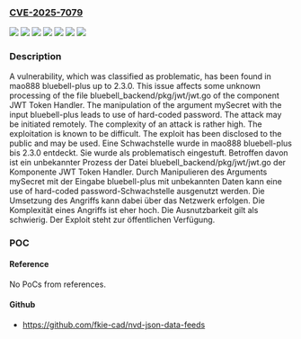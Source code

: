 ### [CVE-2025-7079](https://cve.mitre.org/cgi-bin/cvename.cgi?name=CVE-2025-7079)
![](https://img.shields.io/static/v1?label=Product&message=bluebell-plus&color=blue)
![](https://img.shields.io/static/v1?label=Version&message=2.0%20&color=brightgreen)
![](https://img.shields.io/static/v1?label=Version&message=2.1%20&color=brightgreen)
![](https://img.shields.io/static/v1?label=Version&message=2.2%20&color=brightgreen)
![](https://img.shields.io/static/v1?label=Version&message=2.3.0%20&color=brightgreen)
![](https://img.shields.io/static/v1?label=Vulnerability&message=Credentials%20Management&color=brightgreen)
![](https://img.shields.io/static/v1?label=Vulnerability&message=Use%20of%20Hard-coded%20Password&color=brightgreen)

### Description

A vulnerability, which was classified as problematic, has been found in mao888 bluebell-plus up to 2.3.0. This issue affects some unknown processing of the file bluebell_backend/pkg/jwt/jwt.go of the component JWT Token Handler. The manipulation of the argument mySecret with the input bluebell-plus leads to use of hard-coded password. The attack may be initiated remotely. The complexity of an attack is rather high. The exploitation is known to be difficult. The exploit has been disclosed to the public and may be used.
Eine Schwachstelle wurde in mao888 bluebell-plus bis 2.3.0 entdeckt. Sie wurde als problematisch eingestuft. Betroffen davon ist ein unbekannter Prozess der Datei bluebell_backend/pkg/jwt/jwt.go der Komponente JWT Token Handler. Durch Manipulieren des Arguments mySecret mit der Eingabe bluebell-plus mit unbekannten Daten kann eine use of hard-coded password-Schwachstelle ausgenutzt werden. Die Umsetzung des Angriffs kann dabei über das Netzwerk erfolgen. Die Komplexität eines Angriffs ist eher hoch. Die Ausnutzbarkeit gilt als schwierig. Der Exploit steht zur öffentlichen Verfügung.

### POC

#### Reference
No PoCs from references.

#### Github
- https://github.com/fkie-cad/nvd-json-data-feeds

